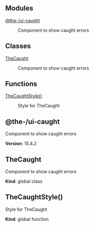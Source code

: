 <!--- Code generated by @the-/script-doc. DO NOT EDIT. -->

## Modules

<dl>
<dt><a href="#module_@the-/ui-caught">@the-/ui-caught</a></dt>
<dd><p>Component to show caught errors</p>
</dd>
</dl>

## Classes

<dl>
<dt><a href="#TheCaught">TheCaught</a></dt>
<dd><p>Component to show caught errors</p>
</dd>
</dl>

## Functions

<dl>
<dt><a href="#TheCaughtStyle">TheCaughtStyle()</a></dt>
<dd><p>Style for TheCaught</p>
</dd>
</dl>

<a name="module_@the-/ui-caught"></a>

## @the-/ui-caught
Component to show caught errors

**Version**: 15.4.2  
<a name="TheCaught"></a>

## TheCaught
Component to show caught errors

**Kind**: global class  
<a name="TheCaughtStyle"></a>

## TheCaughtStyle()
Style for TheCaught

**Kind**: global function  

